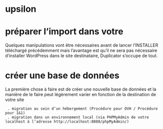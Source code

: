 # upsilon
 
 
#  préparer l’import dans votre
Quelques manipulations vont être nécessaires avant de lancer l’INSTALLER téléchargé précédemment mais l’avantage est qu’il ne sera pas nécessaire d’installer WordPress dans le site destinataire, Duplicator s’occupe de tout.

#  créer une base de données

La première chose à faire est de créer une nouvelle base de données et la manière de le faire peut légèrement varier en fonction de la destination de votre site 

```
 . migration au sein d’un hébergement (Procédure pour OVH / Procédure pour 1&1)
 . migration dans un environnement local (via PHPMyAdmin de votre localhost à l’adresse http://localhost:8888/phpMyAdmin/)
```

